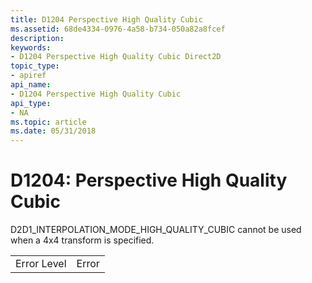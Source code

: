 ```yaml
---
title: D1204 Perspective High Quality Cubic
ms.assetid: 68de4334-0976-4a58-b734-050a82a8fcef
description: 
keywords:
- D1204 Perspective High Quality Cubic Direct2D
topic_type:
- apiref
api_name:
- D1204 Perspective High Quality Cubic
api_type:
- NA
ms.topic: article
ms.date: 05/31/2018
---
```


# D1204: Perspective High Quality Cubic

D2D1\_INTERPOLATION\_MODE\_HIGH\_QUALITY\_CUBIC cannot be used when a 4x4 transform is specified.



|             |       |
|-------------|-------|
| Error Level | Error |



 

 

 




